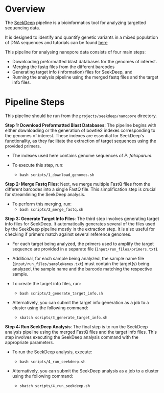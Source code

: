 # Overview

The [SeekDeep](https://github.com/bailey-lab/SeekDeep) pipeline is a bioinformatics tool for analyzing targetted sequencing data.

It is designed to identify and quantify genetic variants in a mixed population of DNA sequences and tutorials can be found [here](https://seekdeep.brown.edu/)

This pipeline for analysing nanopore data consists of four main steps:

- Downloading preformatted blast databases for the genomes of interest.
- Merging the fastq files from the different barcodes
- Generating target info (information) files for SeekDeep, and
- Running the analysis pipeline using the merged fastq files and the target info files.

# Pipeline Steps

This pipeline should be run from the `projects/seekdeep/nanopore` directory.

**Step 1: Download Preformatted Blast Databases**: The pipeline begins with either downloading or the generation of bowtie2 indexes corresponding to the genomes of interest. These indexes are essential for SeekDeep's functionality, as they facilitate the extraction of target sequences using the provided primers.

- The indexes used here contains genome sequences of _P. falciparum_.

- To execute this step, run:
  - `bash scripts/1_download_genomes.sh`

**Step 2: Merge Fastq Files**: Next, we merge multiple FastQ files from the different barcodes into a single FastQ file. This simplification step is crucial for streamlining the SeekDeep analysis.

- To perform this merging, run:
  - `bash scripts/2_merge_fastq.sh`

**Step 3: Generate Target Info Files**: The third step involves generating target info files for SeekDeep. It automatically generates several of the files used by the SeekDeep pipeline mostly in the extraction step. It is also useful for checking if primers match against several reference genomes.

- For each target being analyzed, the primers used to amplify the target sequence are provided in a separate file (`input/run_files/primers.txt`).
- Additional, for each sample being analyzed, the sample name file (`input/run_files/sampleNames.txt`) must contain the target(s) being analyzed, the sample name and the barcode matching the respective sample.

- To create the target info files, run:
  - `bash scripts/3_generate_target_info.sh`

- Alternatively, you can submit the target info generation as a job to a cluster using the following command:
  - `sbatch scripts/3_generate_target_info.sh`

**Step 4: Run SeekDeep Analysis**: The final step is to run the SeekDeep analysis pipeline using the merged FastQ files and the target info files. This step involves executing the SeekDeep analysis command with the appropriate parameters.

- To run the SeekDeep analysis, execute:
  - `bash scripts/4_run_seekdeep.sh`

- Alternatively, you can submit the SeekDeep analysis as a job to a cluster using the following command:
  - `sbatch scripts/4_run_seekdeep.sh`
